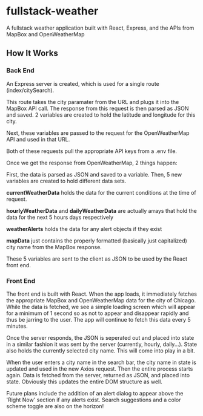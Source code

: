 # fullstack-weather

A fullstack weather application built with React, Express, and the APIs from MapBox and OpenWeatherMap

## How It Works

### Back End

An Express server is created, which is used for a single route (index/citySearch).

This route takes the city paramater from the URL and plugs it into the MapBox API call. The response from this request is then parsed as JSON and saved. 2 variables are created to hold the latitude and longitude for this city.

Next, these variables are passed to the request for the OpenWeatherMap API and used in that URL.

Both of these requests pull the appropriate API keys from a .env file.

Once we get the response from OpenWeatherMap, 2 things happen:

First, the data is parsed as JSON and saved to a variable. Then, 5 new variables are created to hold different data sets.

**currentWeatherData** holds the data for the current conditions at the time of request.

**hourlyWeatherData** and **dailyWeatherData** are actually arrays that hold the data for the next 5 hours days respectively

**weatherAlerts** holds the data for any alert objects if they exist

**mapData** just contains the properly formatted (basically just capitalized) city name from the MapBox response.

These 5 variables are sent to the client as JSON to be used by the React front end.

### Front End

The front end is built with React. When the app loads, it immediately fetches the appropriate MapBox and OpenWeatherMap data for the city of Chicago. While the data is fetched, we see a simple loading screen which will appear for a minimum of 1 second so as not to appear and disappear rapidly and thus be jarring to the user. The app will continue to fetch this data every 5 minutes.

Once the server responds, the JSON is seperated out and placed into state in a similar fashion it was sent by the server (currently, hourly, daily...). State also holds the currently selected city name. This will come into play in a bit.

When the user enters a city name in the search bar, the city name in state is updated and used in the new Axios request. Then the entire process starts again. Data is fetched from the server, returned as JSON, and placed into state. Obviously this updates the entire DOM structure as well.

Future plans include the addition of an alert dialog to appear above the 'Right Now' section if any alerts exist. Search suggestions and a color scheme toggle are also on the horizon!
